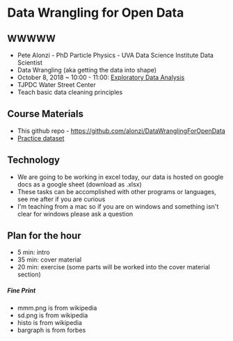 # Data Wrangling for Open Data

## WWWWW
* Pete Alonzi - PhD Particle Physics - UVA Data Science Institute Data Scientist
* Data Wrangling (aka getting the data into shape)
* October 8, 2018 ~ 10:00 - 11:00: [Exploratory Data Analysis](https://github.com/alonzi/DataWranglingForOpenData/blob/master/ExploratoryDataAnalysis.md)
* TJPDC Water Street Center
* Teach basic data cleaning principles

## Course Materials
* This github repo - https://github.com/alonzi/DataWranglingForOpenData
* [Practice dataset](https://docs.google.com/spreadsheets/d/1w_NcwlSaR930LAIRTlXrE2_7-2MgCh-dCOyX1v9qeds/edit#gid=12843064890)

## Technology
* We are going to be working in excel today, our data is hosted on google docs as a google sheet (download as .xlsx)
* These tasks can be accomplished with other programs or languages, see me after if you are curious
* I'm teaching from a mac so if you are on windows and something isn't clear for windows please ask a question

## Plan for the hour
  * 5 min: intro
  * 35 min: cover material
  * 20 min: exercise (some parts will be worked into the cover material section)

##### Fine Print
* mmm.png is from wikipedia
* sd.png is from wikipedia
* histo is from wikipedia
* bargraph is from forbes
